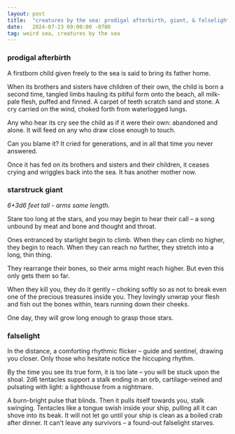 ```yaml
---
layout: post
title:  "creatures by the sea: prodigal afterbirth, giant, & falselight"
date:   2024-07-23 09:00:00 -0700
tag: weird sea, creatures by the sea
---
```


### prodigal afterbirth
A firstborn child given freely to the sea is said to bring its father home.

When its brothers and sisters have children of their own, the child is born a second time, tangled limbs hauling its pitiful form onto the beach, all milk-pale flesh, puffed and finned. A carpet of teeth scratch sand and stone. A cry carried on the wind, choked forth from waterlogged lungs.

Any who hear its cry see the child as if it were their own: abandoned and alone. It will feed on any who draw close enough to touch. 

Can you blame it? It cried for generations, and in all that time you never answered.

Once it has fed on its brothers and sisters and their children, it ceases crying and wriggles back into the sea. It has another mother now.

### starstruck giant
*6+3d6 feet tall - arms same length.*

Stare too long at the stars, and you may begin to hear their call – a song unbound by meat and bone and thought and throat.

Ones entranced by starlight begin to climb. When they can climb no higher, they begin to reach. When they can reach no further, they stretch into a long, thin thing.

They rearrange their bones, so their arms might reach higher. But even this only gets them so far.

When they kill you, they do it gently – choking softly so as not to break even one of the precious treasures inside you. They lovingly unwrap your flesh and fish out the bones within, tears running down their cheeks.

One day, they will grow long enough to grasp those stars. 

### falselight

In the distance, a comforting rhythmic flicker – guide and sentinel, drawing you closer. Only those who hesitate notice the hiccuping rhythm.

By the time you see its true form, it is too late – you will be stuck upon the shoal. 2d6 tentacles support a stalk ending in an orb, cartilage-veined and pulsating with light: a lighthouse from a nightmare.

A burn-bright pulse that blinds. Then it pulls itself towards you, stalk swinging. Tentacles like a tongue swish inside your ship, pulling all it can shove into its beak. It will not let go until your ship is clean as a boiled crab after dinner. It can't leave any survivors – a found-out falselight starves.
